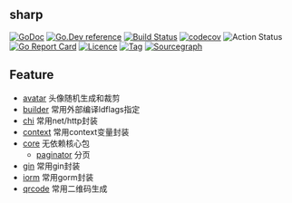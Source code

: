 ## sharp

[![GoDoc](https://godoc.org/github.com/thinkgos/sharp?status.svg)](https://godoc.org/github.com/thinkgos/sharp)
[![Go.Dev reference](https://img.shields.io/badge/go.dev-reference-blue?logo=go&logoColor=white)](https://pkg.go.dev/github.com/thinkgos/sharp/v2?tab=doc)
[![Build Status](https://travis-ci.org/thinkgos/sharp.svg?branch=master)](https://travis-ci.org/thinkgos/sharp)
[![codecov](https://codecov.io/gh/thinkgos/sharp/branch/master/graph/badge.svg)](https://codecov.io/gh/thinkgos/sharp)
![Action Status](https://github.com/thinkgos/sharp/workflows/Go/badge.svg)
[![Go Report Card](https://goreportcard.com/badge/github.com/thinkgos/sharp)](https://goreportcard.com/report/github.com/thinkgos/sharp)
[![Licence](https://img.shields.io/github/license/thinkgos/sharp)](https://github.com/thinkgos/sharp/raw/master/LICENSE)
[![Tag](https://img.shields.io/github/v/tag/thinkgos/sharp)](https://github.com/thinkgos/sharp/tags)
[![Sourcegraph](https://sourcegraph.com/github.com/thinkgos/sharp/-/badge.svg)](https://sourcegraph.com/github.com/thinkgos/sharp?badge)


## Feature 
- [avatar](#avatar) 头像随机生成和裁剪
- [builder](#builder) 常用外部编译ldflags指定
- [chi](#chi) 常用net/http封装
- [context](#context) 常用context变量封装
- [core](#core) 无依赖核心包
  - [paginator](#paginator) 分页
- [gin](#gin) 常用gin封装
- [iorm](#iorm) 常用gorm封装
- [qrcode](#qrcode) 常用二维码生成
